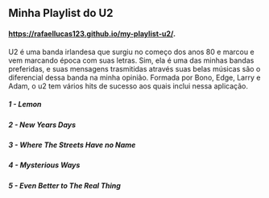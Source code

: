 ## Minha Playlist do U2 

#### https://rafaellucas123.github.io/my-playlist-u2/.

U2 é uma banda irlandesa que surgiu no começo dos anos 80 e marcou e vem marcando época com suas letras. Sim, ela é uma das minhas bandas preferidas, e suas mensagens trasmitidas através suas belas músicas são o diferencial dessa banda na minha opinião. Formada por Bono, Edge, Larry e Adam, o u2 tem vários hits de sucesso aos quais inclui nessa aplicação. 

##### 1 - Lemon
##### 2 - New Years Days
##### 3 - Where The Streets Have no Name
##### 4 - Mysterious Ways 
##### 5 - Even Better to The Real Thing


